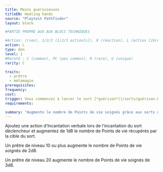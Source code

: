 ```yaml
---
title: Mains guérisseuses
titleEN: Healing hands
source: "Playtest Pathfinder"
layout: block

#PARTIE PROPRE AUX AUX BLOCS TECHNIQUES

#Action: (rien), 1/2/3 (1/2/3 action[s]), R (réaction), L (action libre)
action: L
type: don
level: 1
#Rareté : C (commun), PC (peu commun), R (rare), U (unique)
rarity: C

traits:
  - prêtre
  - métamagie
prerequisites: 
frequency: 
cost:
trigger: Vous commencez à lancer le sort [*guérison*](/sorts/guérison.html) pour soigner une créature vivante ou le sort [*blessure*](/sorts/blessure.html) pour soigner une créature morte-vivante.
requirements:

summary: "Augmente le nombre de Points de vie soignés grâce aux sorts de [*guérison*](/sorts/guérison.html) ou de [*blessure*](/sorts/blessure.html)"
---
```


Ajoutez une action d'Incantation verbale lors de l'incantation du sort déclencheur et augmentez de 1d8 le nombre de Points de vie récupérés par la cible du sort.

Un prêtre de niveau 10 ou plus augmente le nombre de Points de vie soignés de 2d8.

Un prêtre de niveau 20 augmente le nombre de Points de vie soignés de 3d8.
